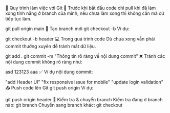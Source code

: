 🚀 Quy trình làm việc với Git
📌 Trước khi bắt đầu code
chỉ pull khi đã làm xong tính năng ở branch của mình, nếu chưa làm xong thì không cần mà cứ tiếp tục làm.

git pull origin main
🌿 Tạo branch mới
git checkout -b <ten-branch>
Ví dụ:

git checkout -b header
💻 Trong quá trình code
Dù chưa xong vẫn phải commit thường xuyên để tránh mất dữ liệu.

git add .
git commit -m "Thông tin rõ ràng về nội dung commit"
❌ Tránh các nội dung commit không rõ ràng như:

asd
123123
aaa
✅ Ví dụ nội dung commit:

"add Header UI"
"fix responsive issue for mobile"
"update login validation"
📤 Push code lên Git
git push origin <ten-branch>
Ví dụ:

git push origin header
🔁 Kiểm tra & chuyển branch
Kiểm tra đang ở branch nào:
git branch
Chuyển sang branch khác:
git checkout <ten-branch>

